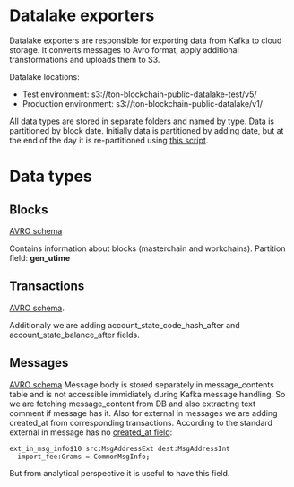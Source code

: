 # Datalake exporters

Datalake exporters are responsible for exporting data from Kafka to cloud storage. It converts messages to Avro format, apply additional transformations and uploads them to S3.

Datalake locations:
* Test environment: s3://ton-blockchain-public-datalake-test/v5/
* Production environment: s3://ton-blockchain-public-datalake/v1/

All data types are stored in separate folders and named by type. Data is partitioned by block date.
Initially data is partitioned by adding date, but at the end of the day it is re-partitioned using [this script](./repartition.py).

# Data types

## Blocks

[AVRO schema](./schemas/blocks.avsc)

Contains information about blocks (masterchain and workchains).
Partition field: __gen_utime__

## Transactions

[AVRO schema](./schemas/transactions.avsc).

Additionaly we are adding account_state_code_hash_after and account_state_balance_after fields.

## Messages

[AVRO schema](./schemas/messages.avsc)
Message body is stored separately in message_contents table and is not accessible immidiately during 
Kafka message handling. So we are fetching message_content from DB and also extracting 
text comment if message has it.
Also for external in messages we are adding created_at from corresponding transactions.
According to the standard external in message has no [created_at field](https://github.com/ton-blockchain/ton/blob/921aa29eb54db42de21e0f89610c347670988ed1/crypto/block/block.tlb#L129):
```
ext_in_msg_info$10 src:MsgAddressExt dest:MsgAddressInt 
  import_fee:Grams = CommonMsgInfo;
```
But from analytical perspective it is useful to have this field.